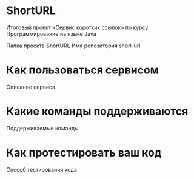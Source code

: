 # ShortURL

Итоговый проект «Сервис коротких ссылок» по курсу Программирование на языке Java

Папка проекта ShortURL
Имя репозитория shorl-url

# Как пользоваться сервисом
Описание сервиса

# Какие команды поддерживаются
Поддерживаемые команды

# Как протестировать ваш код
Способ тестирования кода
